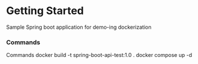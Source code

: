 # Getting Started
Sample Spring boot application for demo-ing dockerization
### Commands
Commands
docker build -t spring-boot-api-test:1.0 .
docker compose up -d